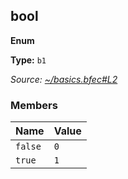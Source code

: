 
<!--
 THIS FILE WAS AUTOMATICALLY GENERATED
 2022-04-04T02:51:35.299Z
-->

## bool

**Enum**

**Type:** <code>b1</code>

_Source: [~/basics.bfec#L2](../basics.bfec#L2)_



### Members

| Name | Value |
|------|-------|
| <code>false</code> | <code>0</code> |
| <code>true</code> | <code>1</code> |